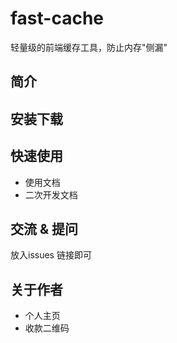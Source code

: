 # fast-cache
轻量级的前端缓存工具，防止内存"侧漏"



## 简介





## 安装下载





## 快速使用

- 使用文档
- 二次开发文档

## 交流 & 提问

放入issues 链接即可



## 关于作者

- 个人主页
- 收款二维码